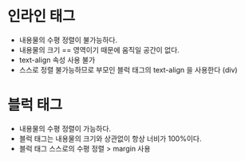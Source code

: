 # 인라인  태그 

- 내용물의 수평 정렬이 불가능하다.
- 내용물의 크기 \=\= 영역이기 때문에 움직일 공간이 없다.
- text-align 속성 사용 불가
- 스스로 정렬 불가능하므로 부모인 블럭 태그의 text-align 을 사용한다 (div)

# 블럭 태그
- 내용물의 수평 정렬이 가능하다.
- 블럭 태그는 내용물의 크기와 상관없이 항상 너비가 100%이다. 
- 블럭 태그 스스로의 수평 정렬 > margin 사용 

